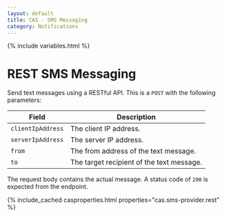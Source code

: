 ```yaml
---
layout: default
title: CAS - SMS Messaging
category: Notifications
---
```


{% include variables.html %}

# REST SMS Messaging

Send text messages using a RESTful API. This is a `POST` with the following parameters:
            
| Field             | Description                               |
|-------------------|-------------------------------------------|
| `clientIpAddress` | The client IP address.                    |
| `serverIpAddress` | The server IP address.                    |
| `from`            | The from address of the text message.     |
| `to`              | The target recipient of the text message. |

The request body contains the actual message. A status code of `200` is expected from the endpoint.

{% include_cached casproperties.html properties="cas.sms-provider.rest" %}
